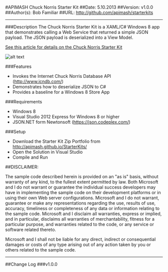 #APIMASH Chuck Norris Starter Kit
##Date: 5.10.2013
##Version: v1.0.0
##Author(s): Bob Familiar
##URL: http://github.com/apimash/starterkits

----------
###Description
The Chuck Norris Starter Kit is a XAML/C# Windows 8 app that demonstrates calling a Web Service that returned a simple JSON payload. The JSON payload is deserialized into a View Model.

[See this article for details on the Chuck Norris Starter Kit][1]

![alt text][2]

###Features
 - Invokes the Internet Chuck Norris Database API (http://www.icndb.com/)
 - Demonstrates how to deserialize JSON to C#
 - Provides a baseline for a Windows 8 Store App

###Requirements

 - Windows 8
 - Visual Studio 2012 Express for Windows 8 or higher
 - JSON.NET form Newtonsoft (https://json.codeplex.com/)

###Setup

 - Download the Starter Kit Zip Portfolio from http://apimash.github.io/StarterKits/
 - Open the Solution in Visual Studio
 - Compile and Run

##DISCLAIMER: 

The sample code described herein is provided on an "as is" basis, without warranty of any kind, to the fullest extent permitted by law. Both Microsoft and I do not warrant or guarantee the individual success developers may have in implementing the sample code on their development platforms or in using their own Web server configurations. 
Microsoft and I do not warrant, guarantee or make any representations regarding the use, results of use, accuracy, timeliness or completeness of any data or information relating to the sample code. Microsoft and I disclaim all warranties, express or implied, and in particular, disclaims all warranties of merchantability, fitness for a particular purpose, and warranties related to the code, or any service or software related thereto. 

Microsoft and I shall not be liable for any direct, indirect or consequential damages or costs of any type arising out of any action taken by you or others related to the sample code.

----------

##Change Log
###v1.0.0


  [1]: http://theundocumentedapi.com/index.php/apimash-chuck-norris-starter-kit/
  [2]: https://raw.github.com/apimash/StarterKits/master/Windows%20Starter%20Kits/APIMASH_CNorris_StarterKit/CNorrisScreenshot.png "Chuck Norris Starter Kit"